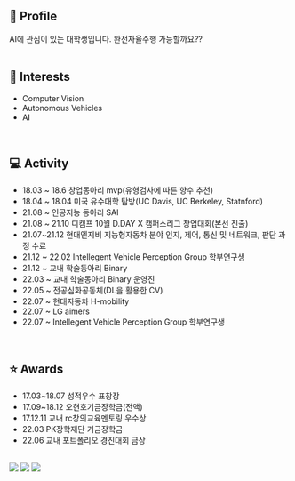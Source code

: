 <!---
- 👋 
- 👀 I’m interested in ...
- 🌱 I’m currently learning ...
- 💞️ I’m looking to collaborate on ...
- 📫 How to reach me ...
--->



<!---
Dobarri/Dobarri is a ✨ special ✨ repository because its `README.md` (this file) appears on your GitHub profile.
You can click the Preview link to take a look at your changes.
--->

<h2>👋 Profile</h2> 
AI에 관심이 있는 대학생입니다. 완전자율주행 가능할까요??
<br><br>

<h2>🌱 Interests</h2>

- Computer Vision
- Autonomous Vehicles
- AI

<br>
<h2>💻 Activity</h2>

- 18.03 ~ 18.6    창업동아리 mvp(유형검사에 따른 향수 추천)
- 18.04 ~ 18.04    미국 유수대학 탐방(UC Davis, UC Berkeley, Statnford)
- 21.08 ~    인공지능 동아리 SAI
- 21.08 ~ 21.10    디캠프 10월 D.DAY X 캠퍼스리그 창업대회(본선 진출)
- 21.07~21.12    현대엔지비 지능형자동차 분야 인지, 제어, 통신 및 네트워크, 판단 과정 수료
- 21.12 ~ 22.02 	  Intellegent Vehicle Perception Group 학부연구생
- 21.12 ~	   교내 학술동아리 Binary
- 22.03 ~	   교내 학술동아리 Binary 운영진
- 22.05 ~    전공심화공동체(DL을 활용한 CV)
- 22.07 ~    현대자동차 H-mobility
- 22.07 ~    LG aimers
- 22.07 ~ 	 Intellegent Vehicle Perception Group 학부연구생

<br>

<h2>⭐️ Awards</h2>

- 17.03~18.07  성적우수 표창장
- 17.09~18.12	 오현호기금장학금(전액)
- 17.12.11	 교내 rc창의교육멘토링 우수상
- 22.03  PK장학재단 기금장학금
- 22.06  교내 포트폴리오 경진대회 금상

<br>
<a href="https://mail.google.com/mail/u/0/?tab=rm&ogbl#inbox"><img src="https://img.shields.io/badge/Gmail-EA4335?style=flat-square&logo=Gmail&logoColor=white"></a> <a href="https://www.instagram.com/ehrud_97/"><img src="https://img.shields.io/badge/Instagram-E4405F?style=flat-square&logo=Instagram&logoColor=white"></a> <a href="https://dobarri-ai.tistory.com/category"><img src="https://img.shields.io/badge/Tstory-7952B3?style=flat-square&logo=&logoColor=white"></a> 
